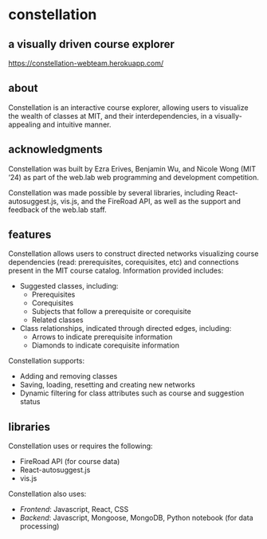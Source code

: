 # constellation
## a visually driven course explorer

https://constellation-webteam.herokuapp.com/

## about

Constellation is an interactive course explorer, allowing users to visualize the wealth of classes at MIT, and their interdependencies, in a visually-appealing and intuitive manner.

## acknowledgments

Constellation was built by Ezra Erives, Benjamin Wu, and Nicole Wong (MIT ‘24) as part of the web.lab web programming and development competition.

Constellation was made possible by several libraries, including React-autosuggest.js, vis.js, and the FireRoad API, as well as the support and feedback of the web.lab staff.

## features

Constellation allows users to construct directed networks visualizing course dependencies (read: prerequisites, corequisites, etc) and connections present in the MIT course catalog. Information provided includes:

- Suggested classes, including:
  - Prerequisites
  - Corequisites
  - Subjects that follow a prerequisite or corequisite
  - Related classes
- Class relationships, indicated through directed edges, including: 
  - Arrows to indicate prerequisite information
  - Diamonds to indicate corequisite information

Constellation supports:

- Adding and removing classes
- Saving, loading, resetting and creating new networks
- Dynamic filtering for class attributes such as course and suggestion status

## libraries

Constellation uses or requires the following:
  - FireRoad API (for course data)
  - React-autosuggest.js
  - vis.js

Constellation also uses:
- *Frontend*: Javascript, React, CSS
- *Backend*: Javascript, Mongoose, MongoDB, Python notebook (for data processing)



